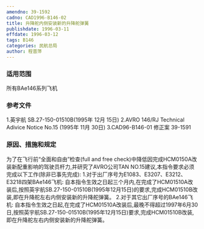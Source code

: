 ```yaml
---
amendno: 39-1592
cadno: CAD1996-B146-02
title: 升降舵内侧安装新的升降舵弹簧
publishdate: 1996-03-11
effdate: 1996-03-12
tags: B146
categories: 民航总局
author: 程晋萍
---
```


### 适用范围 
所有BAe146系列飞机

<!--more-->
### 参考文件
  1.英宇航 
SB.27-150-01510B(1995年 12月 15日) 
2.AVRO
 146/RJ Technical Adivice Notice No.15 (1995年 11月 30日) 
3.CAD96-B146-01 修正案 39-1591 

### 原因、措施和规定 
为了在飞行前“全面和自由”检查(full and free check)中降低因完成HCM0150A改装新配重影响的驾驶员杆力,并研究了AVRO公司TAN NO.15建议,本指令要求必须完成以下工作(除非已事先完成): 
    1.对于出厂序号为E1083、E3207、E3212、E3218四架BAe146飞机:
    自本指令生效之日起三个月内,在完成了HCM01510A改装后,按照英宇航SB.27-150-01510B(1995年12月15日)的要求,完成HCM01510B改装,即在升降舵左右内侧安装新的升降舵弹簧。 
    2.对于其它出厂序号的BAe146飞机: 
    自本指令生效之日起,在完成了HCM01510A改装后,最晚不得超过1997年6月30日,按照英宇航SB.27-150-01510B(1995年12月15日)要求,完成HCM01510B改装,即在升降舵左右内侧安装新的升降舵弹簧。
  
